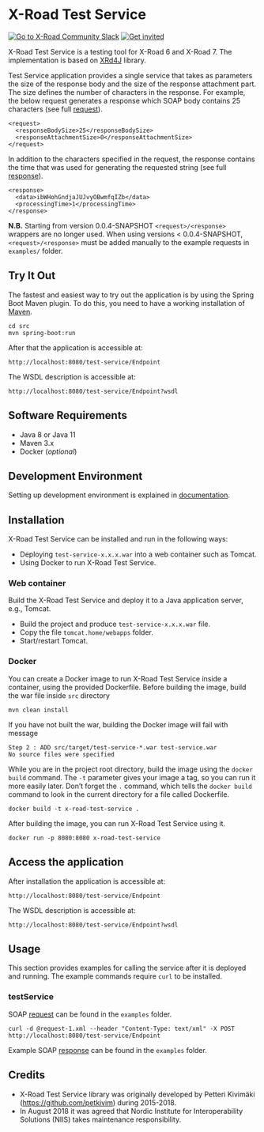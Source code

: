 # X-Road Test Service

[![Go to X-Road Community Slack](https://img.shields.io/badge/Go%20to%20Community%20Slack-grey.svg)](https://jointxroad.slack.com/)
[![Get invited](https://img.shields.io/badge/No%20Slack-Get%20invited-green.svg)](https://x-road.global/community)

X-Road Test Service is a testing tool for X-Road 6 and X-Road 7. The implementation is based on [XRd4J](https://github.com/nordic-institute/xrd4j) library.

Test Service application provides a single service that takes as parameters the size of the response body and the size of the response attachment part. The size defines the number of characters in the response. For example, the below request generates a response which SOAP body contains 25 characters (see full [request](https://github.com/nordic-institute/x-road-test-service/blob/master/examples/request-1.xml)).

```
<request>
  <responseBodySize>25</responseBodySize>
  <responseAttachmentSize>0</responseAttachmentSize>
</request>
```

In addition to the characters specified in the request, the response contains the time that was used for generating the requested string  (see full [response](https://github.com/nordic-institute/x-road-test-service/blob/master/examples/response-1.xml)).

```
<response>
  <data>ibWHohGndjaJUJvyOBwmfqIZb</data>
  <processingTime>1</processingTime>
</response>
```

**N.B.** Starting from version 0.0.4-SNAPSHOT `<request>/<response>` wrappers are no longer used. When using versions < 0.0.4-SNAPSHOT, `<request>/<response>` must be added manually to the example requests in `examples/` folder.

## Try It Out

The fastest and easiest way to try out the application is by using the Spring Boot Maven plugin.
To do this, you need to have a working installation of [Maven](https://maven.apache.org/).

```
cd src
mvn spring-boot:run
```
After that the application is accessible at:

```
http://localhost:8080/test-service/Endpoint
```

The WSDL description is accessible at:

```
http://localhost:8080/test-service/Endpoint?wsdl
```

## Software Requirements

* Java 8 or Java 11
* Maven 3.x
* Docker (*optional*)

## Development Environment

Setting up development environment is explained in [documentation](documentation/Setting-up-Development-Environment.md).

## Installation

X-Road Test Service can be installed and run in the following ways:

* Deploying `test-service-x.x.x.war` into a web container such as Tomcat.
* Using Docker to run X-Road Test Service.

### Web container

Build the X-Road Test Service and deploy it to a Java application server, e.g., Tomcat.

* Build the project and produce ```test-service-x.x.x.war``` file.
* Copy the file ```tomcat.home/webapps``` folder.
* Start/restart Tomcat.

### Docker

You can create a Docker image to run X-Road Test Service inside a container, using the provided Dockerfile.
Before building the image, build the war file inside `src` directory

```
mvn clean install
```
If you have not built the war, building the Docker image will fail with message
```
Step 2 : ADD src/target/test-service-*.war test-service.war
No source files were specified
```

While you are in the project root directory, build the image using the `docker build` command. The `-t` parameter gives your image a tag, so you can run it more easily later. Don’t forget the `.` command, which tells the `docker build` command to look in the current directory for a file called Dockerfile.

```
docker build -t x-road-test-service .
```

After building the image, you can run X-Road Test Service using it.

```
docker run -p 8080:8080 x-road-test-service
```

## Access the application

After installation the application is accessible at:

```
http://localhost:8080/test-service/Endpoint
```

The WSDL description is accessible at:

```
http://localhost:8080/test-service/Endpoint?wsdl
```

## Usage

This section provides examples for calling the service after it is deployed and running. The example commands require `curl` to be installed.

### testService

SOAP [request](https://github.com/nordic-institute/x-road-test-service/blob/master/examples/request-1.xml) can be found in the `examples` folder.

```
curl -d @request-1.xml --header "Content-Type: text/xml" -X POST http://localhost:8080/test-service/Endpoint
```

Example SOAP [response](https://github.com/nordic-institute/x-road-test-service/blob/master/examples/response-1.xml) can be found in the `examples` folder.

## Credits

* X-Road Test Service library was originally developed by Petteri Kivimäki (https://github.com/petkivim) during 2015-2018.
* In August 2018 it was agreed that Nordic Institute for Interoperability Solutions (NIIS) takes maintenance responsibility.
